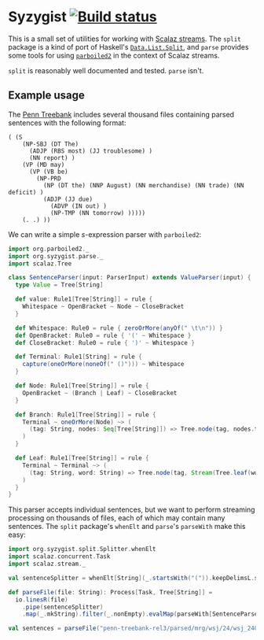 # Syzygist [![Build status](https://secure.travis-ci.org/travisbrown/syzygist.png)](http://travis-ci.org/travisbrown/syzygist)

This is a small set of utilities for working with
[Scalaz streams](https://github.com/scalaz/scalaz-stream).
The `split` package is a kind of port of Haskell's
[`Data.List.Split`](http://hackage.haskell.org/package/split-0.1.1/docs/Data-List-Split.html),
and `parse` provides some tools for using
[`parboiled2`](http://hackage.haskell.org/package/split-0.1.1/docs/Data-List-Split.html)
in the context of Scalaz streams.

`split` is reasonably well documented and tested. `parse` isn't.

## Example usage

The [Penn Treebank](http://www.cis.upenn.edu/~treebank/) includes several
thousand files containing parsed sentences with the following format:

```
( (S 
    (NP-SBJ (DT The) 
      (ADJP (RBS most) (JJ troublesome) )
      (NN report) )
    (VP (MD may) 
      (VP (VB be) 
        (NP-PRD 
          (NP (DT the) (NNP August) (NN merchandise) (NN trade) (NN deficit) )
          (ADJP (JJ due) 
            (ADVP (IN out) )
            (NP-TMP (NN tomorrow) )))))
    (. .) ))
```

We can write a simple _s_-expression parser with `parboiled2`:

``` scala
import org.parboiled2._
import org.syzygist.parse._
import scalaz.Tree

class SentenceParser(input: ParserInput) extends ValueParser(input) {
  type Value = Tree[String]

  def value: Rule1[Tree[String]] = rule {
    Whitespace ~ OpenBracket ~ Node ~ CloseBracket
  }

  def Whitespace: Rule0 = rule { zeroOrMore(anyOf(" \t\n")) }
  def OpenBracket: Rule0 = rule { '(' ~ Whitespace }
  def CloseBracket: Rule0 = rule { ')' ~ Whitespace }

  def Terminal: Rule1[String] = rule {
    capture(oneOrMore(noneOf(" ()"))) ~ Whitespace
  }

  def Node: Rule1[Tree[String]] = rule {
    OpenBracket ~ (Branch | Leaf) ~ CloseBracket
  }

  def Branch: Rule1[Tree[String]] = rule {
    Terminal ~ oneOrMore(Node) ~> (
      (tag: String, nodes: Seq[Tree[String]]) => Tree.node(tag, nodes.toStream)
    )
  }

  def Leaf: Rule1[Tree[String]] = rule {
    Terminal ~ Terminal ~> (
      (tag: String, word: String) => Tree.node(tag, Stream(Tree.leaf(word)))
    )
  }
}
```

This parser accepts individual sentences, but we want to perform streaming
processing on thousands of files, each of which may contain many sentences. The
`split` package's `whenElt` and `parse`'s `parseWith` make this easy:

``` scala
import org.syzygist.split.Splitter.whenElt
import scalaz.concurrent.Task
import scalaz.stream._

val sentenceSplitter = whenElt[String](_.startsWith("(")).keepDelimsL.split

def parseFile(file: String): Process[Task, Tree[String]] =
  io.linesR(file)
    .pipe(sentenceSplitter)
    .map(_.mkString).filter(_.nonEmpty).evalMap(parseWith[SentenceParser])

val sentences = parseFile("penn-treebank-rel3/parsed/mrg/wsj/24/wsj_2400.mrg")
```
